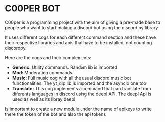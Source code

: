 <h1>C00PER BOT</h1>

<p>C00per is a programming project with the aim of giving a pre-made base to people who want to start making a discord bot using the discord.py library. </p>

<p>It uses different cogs for each different command section and these have their respective libraries and apis that have to be installed, not counting discordpy. </p>
<p>Here are the cogs and their complements:</p>
<ul>
  <li> <b>Generic:</b> Utility commands. Random lib is imported</li>
  <li><b>Mod: </b> Moderation commands. </li>
  <li><b>Music: </b> Full music cog with all the usual discord music bot functionalities. The yt_dlp lib is imported and the asyncio one too</li>
  <li><b>Translate:</b> This cog implements a command that can translate from diferents languages in discord using the deepl API. The deepl Api is used as well as its libray deepl</li>
</ul>
<p>Is important to create a new module under the name of apikeys to write there the token of the bot and also the api tokens </p>
